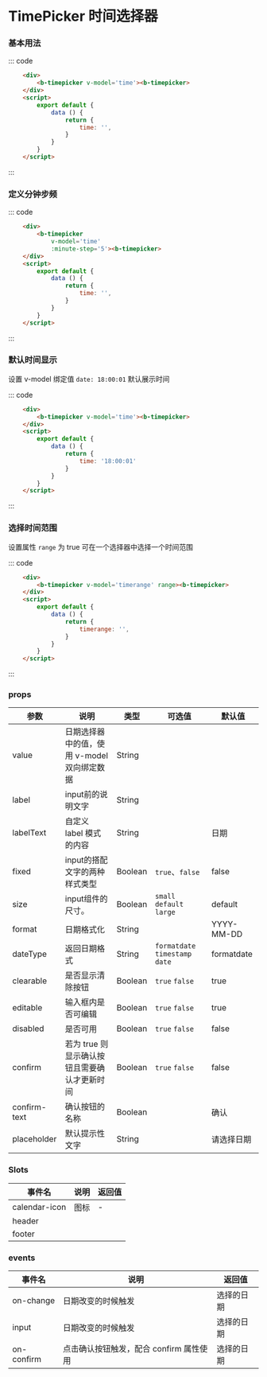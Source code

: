 # TimePicker 时间选择器

### 基本用法

<div class='example'>
    <div class='example-box'>
        <b-timepicker 
            v-model='time'
            @on-change='handleChangeTime'>
        <b-timepicker>
    </div>
    
::: code
```html
    <div>
        <b-timepicker v-model='time'><b-timepicker>
    </div>
    <script>
        export default {
            data () {
                return {
                    time: '',
                }
            }
        }
    </script>
```
:::
</div>

### 定义分钟步频

<div class='example'>
    <div class='example-box'>
        <b-timepicker 
            v-model='timestemp'
            :minuteStep='5'>
        <b-timepicker>
    </div>
    
::: code
```html
    <div>
        <b-timepicker 
            v-model='time'
            :minute-step='5'><b-timepicker>
    </div>
    <script>
        export default {
            data () {
                return {
                    time: '',
                }
            }
        }
    </script>
```
:::
</div>

### 默认时间显示

设置 v-model 绑定值 `date: 18:00:01` 默认展示时间

<div class='example'>
    <div class='example-box'>
        <b-timepicker v-model='time1'><b-timepicker>
    </div>

::: code
```html
    <div>
        <b-timepicker v-model='time'><b-timepicker>
    </div> 
    <script>
        export default {
            data () {
                return {
                    time: '18:00:01'
                }
            }
        }
    </script>
```
:::
</div>

### 选择时间范围

设置属性 `range` 为 true 可在一个选择器中选择一个时间范围

<div class='example'>
    <div class='example-box'>
        <b-timepicker v-model='daterange' range><b-timepicker>
    </div>

::: code
```html
    <div>
        <b-timepicker v-model='timerange' range><b-timepicker>
    </div>
    <script>
        export default {
            data () {
                return {
                    timerange: '',
                }
            }
        }
    </script>
```
:::
</div>

<script>
    export default {
        data () {
            return {
                time: '',
                time1: '18:00:01',
                daterange: '',
                popup: '',
                timestemp: 5
            }
        },
        methods: {
            handleChangeTime(value) {
                console.log('v', value)
            }
        }
    }
</script>

### props

| 参数 | 说明 | 类型 | 可选值 | 默认值 |
| ---- | ---- | ---- | ---- | ---- |
| value | 日期选择器中的值，使用 v-model 双向绑定数据 | String |
| label | input前的说明文字 | String | | |
| labelText | 自定义 label 模式的内容 | String  | | 日期 |
| fixed | input的搭配文字的两种样式类型 | Boolean  | `true`、`false` | false |
| size | input组件的尺寸。 | Boolean  | `small` `default` `large` | default |
| format | 日期格式化 | String  | | YYYY-MM-DD |
| dateType | 返回日期格式 | String | `formatdate` `timestamp` `date` | formatdate |
| clearable | 是否显示清除按钮 | Boolean  | `true` `false` | true |
| editable | 输入框内是否可编辑 | Boolean  | `true` `false` | true |
| disabled | 是否可用 | Boolean | `true` `false` | false |
| confirm | 若为 true 则显示确认按钮且需要确认才更新时间 | Boolean | `true` `false` | false |
| confirm-text | 确认按钮的名称 | Boolean | | 确认 |
| placeholder | 默认提示性文字 | String |  | 请选择日期 |

### Slots
| 事件名 | 说明	| 返回值 |
| ---- | ---- | ---- |
| calendar-icon | 图标 | - |
| header |  |  |
| footer |  |  |


### events
| 事件名 | 说明	| 返回值 |
| ---- | ---- | ---- |
| on-change | 日期改变的时候触发 | 选择的日期 |
| input | 日期改变的时候触发 | 选择的日期 |
| on-confirm | 点击确认按钮触发，配合 confirm 属性使用 | 选择的日期 |
